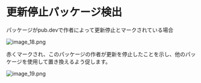 # 更新停止パッケージ検出


パッケージがpub.devで作者によって更新停止とマークされている場合


![image_18.png](/images/image_18.png)


赤くマークされ、このパッケージの作者が更新を停止したことを示し、他のパッケージを使用して置き換えるよう促します。


![image_19.png](/images/image_19.png)
